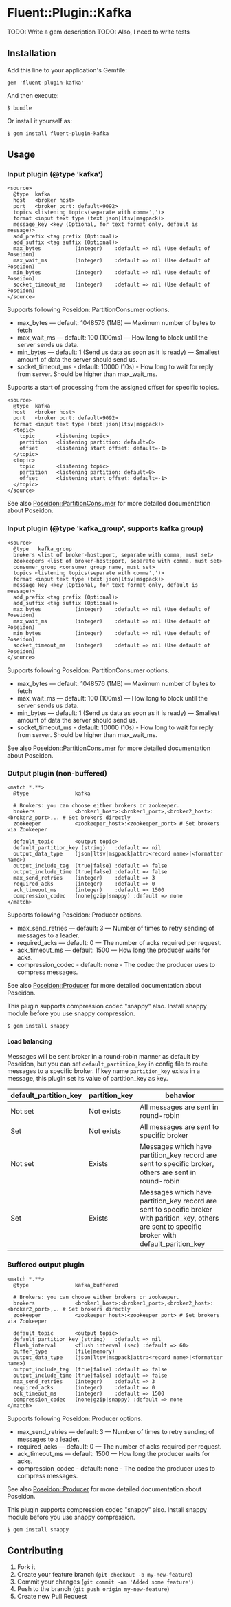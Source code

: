 # Fluent::Plugin::Kafka

TODO: Write a gem description
TODO: Also, I need to write tests

## Installation

Add this line to your application's Gemfile:

    gem 'fluent-plugin-kafka'

And then execute:

    $ bundle

Or install it yourself as:

    $ gem install fluent-plugin-kafka

## Usage

### Input plugin (@type 'kafka')

    <source>
      @type  kafka
      host   <broker host>
      port   <broker port: default=9092>
      topics <listening topics(separate with comma',')>
      format <input text type (text|json|ltsv|msgpack)>
      message_key <key (Optional, for text format only, default is message)>
      add_prefix <tag prefix (Optional)>
      add_suffix <tag suffix (Optional)>
      max_bytes           (integer)    :default => nil (Use default of Poseidon)
      max_wait_ms         (integer)    :default => nil (Use default of Poseidon)
      min_bytes           (integer)    :default => nil (Use default of Poseidon)
      socket_timeout_ms   (integer)    :default => nil (Use default of Poseidon)
    </source>

Supports following Poseidon::PartitionConsumer options.

- max_bytes — default: 1048576 (1MB) — Maximum number of bytes to fetch
- max_wait_ms — default: 100 (100ms) — How long to block until the server sends us data.
- min_bytes — default: 1 (Send us data as soon as it is ready) — Smallest amount of data the server should send us.
- socket_timeout_ms - default: 10000 (10s) - How long to wait for reply from server. Should be higher than max_wait_ms.

Supports a start of processing from the assigned offset for specific topics.

    <source>
      @type  kafka
      host   <broker host>
      port   <broker port: default=9092>
      format <input text type (text|json|ltsv|msgpack)>
      <topic>
        topic       <listening topic>
        partition   <listening partition: default=0>
        offset      <listening start offset: default=-1>
      </topic>
      <topic>
        topic       <listening topic>
        partition   <listening partition: default=0>
        offset      <listening start offset: default=-1>
      </topic>
    </source>

See also [Poseidon::PartitionConsumer](http://www.rubydoc.info/github/bpot/poseidon/Poseidon/PartitionConsumer) for more detailed documentation about Poseidon.

### Input plugin (@type 'kafka_group', supports kafka group)

    <source>
      @type   kafka_group
      brokers <list of broker-host:port, separate with comma, must set>
      zookeepers <list of broker-host:port, separate with comma, must set>
      consumer_group <consumer group name, must set>
      topics <listening topics(separate with comma',')>
      format <input text type (text|json|ltsv|msgpack)>
      message_key <key (Optional, for text format only, default is message)>
      add_prefix <tag prefix (Optional)>
      add_suffix <tag suffix (Optional)>
      max_bytes           (integer)    :default => nil (Use default of Poseidon)
      max_wait_ms         (integer)    :default => nil (Use default of Poseidon)
      min_bytes           (integer)    :default => nil (Use default of Poseidon)
      socket_timeout_ms   (integer)    :default => nil (Use default of Poseidon)
    </source>

Supports following Poseidon::PartitionConsumer options.

- max_bytes — default: 1048576 (1MB) — Maximum number of bytes to fetch
- max_wait_ms — default: 100 (100ms) — How long to block until the server sends us data.
- min_bytes — default: 1 (Send us data as soon as it is ready) — Smallest amount of data the server should send us.
- socket_timeout_ms - default: 10000 (10s) - How long to wait for reply from server. Should be higher than max_wait_ms.

See also [Poseidon::PartitionConsumer](http://www.rubydoc.info/github/bpot/poseidon/Poseidon/PartitionConsumer) for more detailed documentation about Poseidon.

### Output plugin (non-buffered)

    <match *.**>
      @type               kafka

      # Brokers: you can choose either brokers or zookeeper.
      brokers             <broker1_host>:<broker1_port>,<broker2_host>:<broker2_port>,.. # Set brokers directly
      zookeeper           <zookeeper_host>:<zookeeper_port> # Set brokers via Zookeeper

      default_topic       <output topic>
      default_partition_key (string)   :default => nil
      output_data_type    (json|ltsv|msgpack|attr:<record name>|<formatter name>)
      output_include_tag  (true|false) :default => false
      output_include_time (true|false) :default => false
      max_send_retries    (integer)    :default => 3
      required_acks       (integer)    :default => 0
      ack_timeout_ms      (integer)    :default => 1500
      compression_codec   (none|gzip|snappy) :default => none
    </match>

Supports following Poseidon::Producer options.

- max_send_retries — default: 3 — Number of times to retry sending of messages to a leader.
- required_acks — default: 0 — The number of acks required per request.
- ack_timeout_ms — default: 1500 — How long the producer waits for acks.
- compression_codec - default: none - The codec the producer uses to compress messages.

See also [Poseidon::Producer](http://www.rubydoc.info/github/bpot/poseidon/Poseidon/Producer) for more detailed documentation about Poseidon.

This plugin supports compression codec "snappy" also.
Install snappy module before you use snappy compression.

    $ gem install snappy

#### Load balancing

Messages will be sent broker in a round-robin manner as default by Poseidon, but you can set `default_partition_key` in config file to route messages to a specific broker.
If key name `partition_key` exists in a message, this plugin set its value of partition_key as key.

|default_partition_key|partition_key| behavior |
| --- | --- | --- |
|Not set|Not exists| All messages are sent in round-robin |
|Set| Not exists| All messages are sent to specific broker |
|Not set| Exists | Messages which have partition_key record are sent to specific broker, others are sent in round-robin|
|Set| Exists | Messages which have partition_key record are sent to specific broker with parition_key, others are sent to specific broker with default_parition_key|


### Buffered output plugin

    <match *.**>
      @type               kafka_buffered

      # Brokers: you can choose either brokers or zookeeper.
      brokers             <broker1_host>:<broker1_port>,<broker2_host>:<broker2_port>,.. # Set brokers directly
      zookeeper           <zookeeper_host>:<zookeeper_port> # Set brokers via Zookeeper

      default_topic       <output topic>
      default_partition_key (string)   :default => nil
      flush_interval      <flush interval (sec) :default => 60>
      buffer_type         (file|memory)
      output_data_type    (json|ltsv|msgpack|attr:<record name>|<formatter name>)
      output_include_tag  (true|false) :default => false
      output_include_time (true|false) :default => false
      max_send_retries    (integer)    :default => 3
      required_acks       (integer)    :default => 0
      ack_timeout_ms      (integer)    :default => 1500
      compression_codec   (none|gzip|snappy) :default => none
    </match>

Supports following Poseidon::Producer options.

- max_send_retries — default: 3 — Number of times to retry sending of messages to a leader.
- required_acks — default: 0 — The number of acks required per request.
- ack_timeout_ms — default: 1500 — How long the producer waits for acks.
- compression_codec - default: none - The codec the producer uses to compress messages.

See also [Poseidon::Producer](http://www.rubydoc.info/github/bpot/poseidon/Poseidon/Producer) for more detailed documentation about Poseidon.

This plugin supports compression codec "snappy" also.
Install snappy module before you use snappy compression.

    $ gem install snappy

## Contributing

1. Fork it
2. Create your feature branch (`git checkout -b my-new-feature`)
3. Commit your changes (`git commit -am 'Added some feature'`)
4. Push to the branch (`git push origin my-new-feature`)
5. Create new Pull Request
